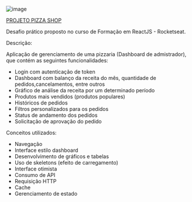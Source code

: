 ![image](https://github.com/user-attachments/assets/fb55c06f-dbb6-4555-a93b-dcca0bace3ca)

<u>PROJETO PIZZA SHOP</u>

Desafio prático proposto no curso de Formação em ReactJS - Rocketseat. 

Descrição:

Aplicação de gerenciamento de uma pizzaria (Dashboard de admistrador), que contém as seguintes funcionalidades:

- Login com autenticação de token
- Dashboard com balanço da receita do mês, quantidade de pedidos,cancelamentos, entre outros
- Gráfico de análise da receita por um determinado período
- Produtos mais vendidos (produtos populares)
- Históricos de pedidos
- Filtros personalizados para os pedidos
- Status de andamento dos pedidos
- Solicitação de aprovação do pedido

Conceitos utilizados:

- Navegação
- Interface estilo dashboard
- Desenvolvimento de gráficos e tabelas
- Uso de skeletons (efeito de carregamento)
- Interface otimista
- Consumo de API
- Requisição HTTP
- Cache
- Gerenciamento de estado
